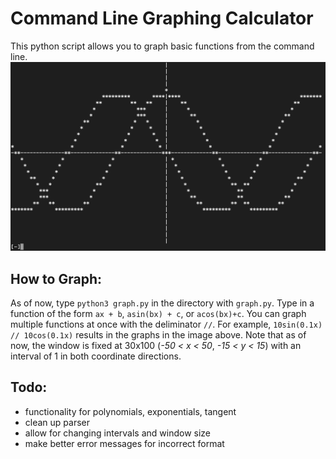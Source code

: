 # Command Line Graphing Calculator
This python script allows you to graph basic functions from the command line.
![sin and cos example graph](sincosEX.png)
## How to Graph:
As of now, type `python3 graph.py` in the directory with `graph.py`. Type in a function of the form `ax + b`, `asin(bx) + c`, or `acos(bx)+c`. You can graph multiple functions at once with the deliminator `//`. For example, `10sin(0.1x) // 10cos(0.1x)` results in the graphs in the image above. Note that as of now, the window is fixed at 30x100 (*-50 < x < 50*, *-15 < y < 15*) with an interval of 1 in both coordinate directions.
## Todo:
- functionality for polynomials, exponentials, tangent
- clean up parser
- allow for changing intervals and window size
- make better error messages for incorrect format
